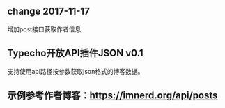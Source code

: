 ## change 2017-11-17

增加post接口获取作者信息

## Typecho开放API插件JSON v0.1

支持使用api路径按参数获取json格式的博客数据。

## 示例参考作者博客：https://imnerd.org/api/posts
